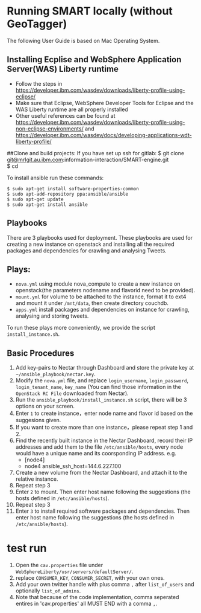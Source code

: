 # Running SMART locally (without GeoTagger)

The following User Guide is based on Mac Operating System. 

## Installing Ecplise and WebSphere Application Server(WAS) Liberty runtime
* Follow the steps in https://developer.ibm.com/wasdev/downloads/liberty-profile-using-eclipse/  
* Make sure that Eclipse, WebSphere Developer Tools for Eclipse and the WAS Liberty runtime are all properly installed
* Other useful references can be found at https://developer.ibm.com/wasdev/downloads/liberty-profile-using-non-eclipse-environments/ and https://developer.ibm.com/wasdev/docs/developing-applications-wdt-liberty-profile/  

##Clone and build projects:
If you have set up ssh for gitlab:
$ git clone git@mrlgit.au.ibm.com:information-interaction/SMART-engine.git  
$ cd 


To install ansible run these commands:
	
	$ sudo apt-get install software-properties-common
	$ sudo apt-add-repository ppa:ansible/ansible
	$ sudo apt-get update
	$ sudo apt-get install ansible

## Playbooks
There are 3 playbooks used for deployment. These playbooks are used for creating a new instance on openstack and installing all the required packages and dependencies for crawling and analysing Tweets.

## Plays:
* `nova.yml` using module nova_compute to create a new instance on openstack(the parameters nodename and flavorid need to be provided).
* `mount.yml` for volume to be attached to the instance, format it to ext4 and mount it under `/mnt/data`, then create directory couchdb.
* `apps.yml` install packages and dependencies on instance for crawling, analysing and storing tweets.

To run these plays more conveniently, we provide the script `install_instance.sh`.

## Basic Procedures

1.	Add key-pairs to Nectar through Dashboard and store the private key at `~/ansible_playbook/nectar.key`.
2.	Modify the `nova.yml` file, and replace `login_username`, `login_password`, `login_tenant_name`, `key_name` (You can find those information in the `OpenStack RC File` downloaded from Nectar).
3.	Run the `ansible_playbook/install_instance.sh` script, there will be 3 options on your screen.
4.	Enter `1` to create instance，enter node name and flavor id based on the suggesions given.
5.	If you want to create more than one instance，please repeat step 1 and 2.
6.	Find the recently built instance in the Nectar Dashboard, record their IP addresses and add them to the file `/etc/ansible/hosts`, every node would have a unique name and its coorsponding IP address. e.g.
	* [node4]
	* node4 ansible_ssh_host=144.6.227.100
7.	Create a new volume from the Nectar Dashboard, and attach it to the relative instance.
8.	Repeat step 3
9.	Enter `2` to mount. Then enter host name following the suggestions (the hosts defined in `/etc/ansible/hosts`).
10.	Repeat step 3
11.	Enter `3` to install required software packages and dependencies. Then enter host name following the suggestions (the hosts defined in `/etc/ansible/hosts`).

# test run

	
1.	Open the `cav.properties` file under `WebSphereLiberty/usr/servers/defaultServer/`. 
2.	replace `CONSUMER_KEY`, `CONSUMER_SECRET`, with your own ones.
3.	Add your own twitter handle with plus comma `,` after `list_of_users` and optionally `list_of_admins`.
4.	Note that because of the code implementation, comma seperated entires in 'cav.properties' all MUST END with a comma `,`.
